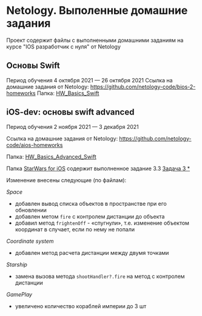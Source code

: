 # Netology. Выполенные домашние задания

Проект содержит файлы с выполненными домашними заданиям на курсе "IOS разработчик с нуля" от Netology

## Основы Swift 
Период обучения  4 октября 2021 — 26 октября 2021
Ссылка на домашние задания от Netology: https://github.com/netology-code/bios-2-homeworks
Папка:  [HW_Basics_Swift](https://github.com/AleshaTaguch/Netology/tree/main/HW_Basics_Swift%20)


## iOS-dev: основы swift advanced
Период обучения  2 ноября 2021 — 3 декабря 2021

Ссылка на домашние задания от Netology: https://github.com/netology-code/aios-homeworks

Папка:  [HW_Basics_Advanced_Swift](https://github.com/AleshaTaguch/Netology/tree/main/HW_Basics_Advanced_Swift)

Папка [StarWars for iOS](https://github.com/AleshaTaguch/Netology/tree/main/StarWars%20for%20iOS) содержит выполненное задание 3.3 [Задача 3 *](https://github.com/netology-code/aios-homeworks/blob/master/3.3_homework.md#%D0%B7%D0%B0%D0%B4%D0%B0%D1%87%D0%B0-3--%D0%B7%D0%B0%D0%B4%D0%B0%D1%87%D0%B0-%D1%81%D0%BE-%D0%B7%D0%B2%D0%B5%D0%B7%D0%B4%D0%BE%D1%87%D0%BA%D0%BE%D0%B9-%D0%B4%D0%BE%D0%BF%D0%BE%D0%BB%D0%BD%D0%B8%D1%82%D0%B5%D0%BB%D1%8C%D0%BD%D0%B0%D1%8F)

Изменение внесены следующие (по файлам):

*Space*

* добавлен вывод списка объектов в пространстве при его обновлении
* добавлен метом `fire` с контролем дистанции до объекта
* добавил метод `frightenOff` - «спугнули», т.е. изменение объектом координат в случает, если по нему не попали

*Coordinate system*

* добавлен метод расчета дистанции между двумя точками

*Starship*

* замена вызова метода `shootHandler?.fire` на метод с контролем дистанции

*GamePlay*

* увеличено количество кораблей империи до 3 шт
